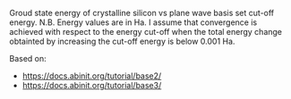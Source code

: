 Groud state energy of crystalline silicon vs plane wave basis set cut-off energy.
N.B. Energy values are in Ha.
I assume that convergence is achieved with respect to the energy cut-off when
the total energy change obtainted by increasing the cut-off energy is below
0.001 Ha.

Based on:
- https://docs.abinit.org/tutorial/base2/
- https://docs.abinit.org/tutorial/base3/

